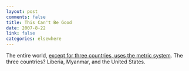 ```yaml
--- 
layout: post
comments: false
title: This Can't Be Good
date: 2007-8-22
link: false
categories: elsewhere
---
```

The entire world, <a href="http://awesome.goodmagazine.com/transparency/006/trans006weights.html" title="The Rest of the World Uses The Metric System">except for three countries, uses the metric system</a>. The three countries?  Liberia, Myanmar, and the United States.


